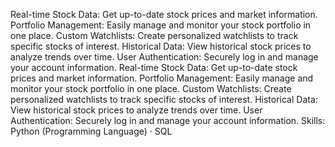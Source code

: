 Real-time Stock Data: Get up-to-date stock prices and market information.
Portfolio Management: Easily manage and monitor your stock portfolio in one place.
Custom Watchlists: Create personalized watchlists to track specific stocks of interest.
Historical Data: View historical stock prices to analyze trends over time.
User Authentication: Securely log in and manage your account information.
Real-time Stock Data: Get up-to-date stock prices and market information. Portfolio Management: Easily manage and monitor your stock portfolio in one place. Custom Watchlists: Create personalized watchlists to track specific stocks of interest. Historical Data: View historical stock prices to analyze trends over time. User Authentication: Securely log in and manage your account information. 
Skills: Python (Programming Language) · SQL
